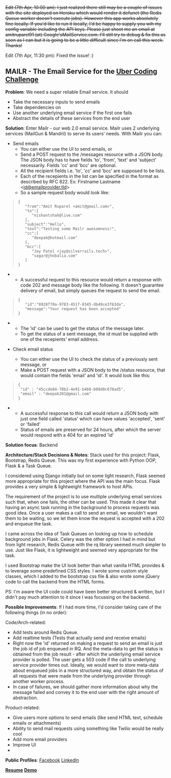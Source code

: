 ~~Edit (7th Apr, 10:00 am): I just realized there still may be a couple of issues with the site deployed on Heroku which would render it defunct (the Redis Queue worker doesn't execute jobs). However this app works absolutely fine locally. If you'd like to run it locally, I'd be happy to supply you wih my config variable including the API keys. Please just shoot me an email at amitruparel91 (at) Google'sMailService.com. I'll still try to debug & fix this as soon as I can but it is going to be a little difficult since I'm on call this week. Thanks!~~


Edit (7th Apr, 11:30 pm): Fixed the issue! :)


**MAILR - The Email Service for the [Uber Coding Challenge](https://github.com/uber/coding-challenge-tools)**
-----------------------------------------------------------

**Problem**:
We need a super reliable Email service. It should 

 - Take the necessary inputs to send emails 
 - Take dependencies on
 - Use another
   underlying email service if the first one fails
 - Abstract the details
   of these services from the end user

**Solution**:
Enter Mailr - our web 2.0 email service. Mailr uses 2 underlying services (MailGun & Mandril) to serve its users' needs. With Mailr you can:

- Send emails
	- You can either use the UI to send emails, or
	- Send a POST request to the /messages resource with a JSON body. The JSON body has to have fields 'to', 'from', 'text' and 'subject' necessarily. Fields 'cc' and 'bcc' are optional.
	- All the recipient fields i.e. 'to', 'cc' and 'bcc' are supposed to be lists.
	- Each of the recepients in the list can be specified in the format as described by RFC 822. Ex: Firstname Lastname <<id@emailprovider.tld>>
	- So a sample request body would look like:

>     {
>        "from":"Amit Ruparel <amit@gmail.com>",
>        "to":[
>           "nishantshah@live.com"
>        ],
>        "subject":"Hello",
>        "text":"Testing some Mailr awesomness!",
>        "cc":[
>           "deepak@hotmail.com"
>        ],
>        "bcc":[
>           "Jay Patel <jay@silverrails.tech>",
>           "sagar@jhobalia.com"
>        ]
>     }

- 
	- A successful request to this resource would return a response with code 202 and message body like the following. It doesn't guarantee delivery of email, but simply queues the request to send the email. 

>     {
>        "id":"0928f70a-9783-4517-8345-db49ce3f63da",
>        "message":"Your request has been accepted"
>     }

- 
	- The 'id' can be used to get the status of the message later.
	- To get the status of a sent message, the id must be supplied with one of the recepients' email address.

- Check email status
	- You can either use the UI to check the status of a previously sent message, or
	- Make a POST request with a JSON body to the /status resource, that would contain the fields 'email' and 'id'. It would look like this:

>     {
>      "id" : "45ccde84-78b2-4e91-b460-609d0c678ad5",
>      "email" : "deepak201@gmail.com"
>     }

- 
	- A successful response to this call would return a JSON body with just one field called 'status' which can have values 'accepted', 'sent' or 'failed'
	- Status of emails are preserved for 24 hours, after which the server would respond with a 404 for an expired 'id'

**Solution focus**:
Backend

**Architecture/Stack Decisions & Notes**:
Stack used for this project: Flask, Bootstrap, Redis Queue. This was my first experience with Python OOP, Flask & a Task Queue.

I considered using Django initially but on some light research, Flask seemed more appropriate for this project where the API was the main focus. Flask provides a very simple & lightweight framework to host APIs.

The requirement of the project is to use multiple underlying email services such that, when one fails, the other can be used. This made it clear that having an async task running in the background to process requests was good idea. Once a user makes a call to send an email, we wouldn't want them to be waiting, so we let them know the request is accepted with a 202 and enqueue the task.

I came across the idea of Task Queues on looking up how to schedule background jobs in Flask. Celery was the other option I had in mind but from light research, Redis Queue with the rq library seemed much simpler to use. Just like Flask, it is lightweight and seemed very appropriate for the task.

I used Bootstrap make the UI look better than what vanilla HTML provides & to leverage some predefined CSS styles. I wrote some custom style classes, which I added to the bootstrap css file & also wrote some jQuery code to call the backend from the HTML forms. 

PS: I'm aware the UI code could have been better structured & written, but I didn't pay much attention to it since I was focussing on the backend.

**Possible Improvements**:
If I had more time, I'd consider taking care of the following things (in no order):

Code/Arch-related:

 - Add tests around Redis Queue.
 - Add realtime tests (Tests that actually send and receive emails)
 - Right now the 'id' returned on making a request to send an email is
   just the job id of job enqueued in RQ. And the meta-data to get the
   status is obtained from the job result - after which the underlying
   email service provider is polled. The user gets a 503 code if the
   call to underlying service provider times out. Ideally, we would want
   to store meta-data about enqueued jobs in a more structured way, and
   obtain the status of all requests that were made from the underlying
   provider through another worker process.
 - In case of failures, we should gather more information about why the
   message failed and convey it to the end user with the right amount of
   abstraction.

Product-related:

 - Give users more options to send emails (like send HTML text, schedule
   emails or attachments)
 - Ability to send mail requests using something like Twilio would be
   really cool
 - Add more email providers
 - Improve UI
 - 

**Public Profiles**:
[Facebook](https://www.facebook.com/ruparel.a)
[LinkedIn](https://www.linkedin.com/profile/view?id=86149536)

[**Resume**](https://www.dropbox.com/s/33ya26eb8ee006q/AmitRuparelPostMSFT.pdf?dl=0)
[**Demo**](https://secret-sierra-6425.herokuapp.com/)
